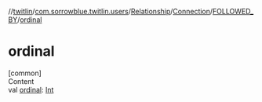 //[twitlin](../../../../index.md)/[com.sorrowblue.twitlin.users](../../../index.md)/[Relationship](../../index.md)/[Connection](../index.md)/[FOLLOWED_BY](index.md)/[ordinal](ordinal.md)



# ordinal  
[common]  
Content  
val [ordinal](ordinal.md): [Int](https://kotlinlang.org/api/latest/jvm/stdlib/kotlin/-int/index.html)  



